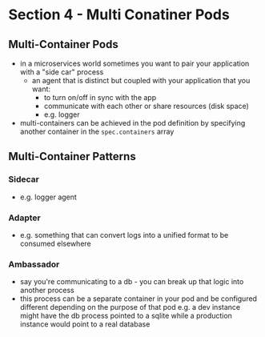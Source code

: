 # Section 4 - Multi Conatiner Pods

## Multi-Container Pods

* in a microservices world sometimes you want to pair your application with a "side car" process
  * an agent that is distinct but coupled with your application that you want:
    * to turn on/off in sync with the app
    * communicate with each other or share resources (disk space)
    * e.g. logger
* multi-containers can be achieved in the pod definition by specifying another container in the `spec.containers` array

## Multi-Container Patterns

### Sidecar

* e.g. logger agent

### Adapter

* e.g. something that can convert logs into a unified format to be consumed elsewhere

### Ambassador

* say you're communicating to a db - you can break up that logic into another process
* this process can be a separate container in your pod and be configured different depending on the purpose of that pod e.g. a dev instance might have the db process pointed to a sqlite while a production instance would point to a real database

